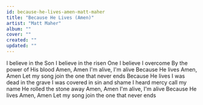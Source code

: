 ```yaml
---
id: because-he-lives-amen-matt-maher
title: "Because He Lives (Amen)"
artist: "Matt Maher"
album: ""
cover: ""
created: ""
updated: ""
---
```


I believe in the Son
I believe in the risen One
I believe I overcome
By the power of His blood
Amen, Amen
I'm alive, I'm alive
Because He lives
Amen, Amen
Let my song join 
the one that never ends
Because He lives
I was dead in the grave
I was covered in sin and shame
I heard mercy call my name
He rolled the stone away
Amen, Amen
I'm alive, I'm alive
Because He lives
Amen, Amen
Let my song join the one that never ends